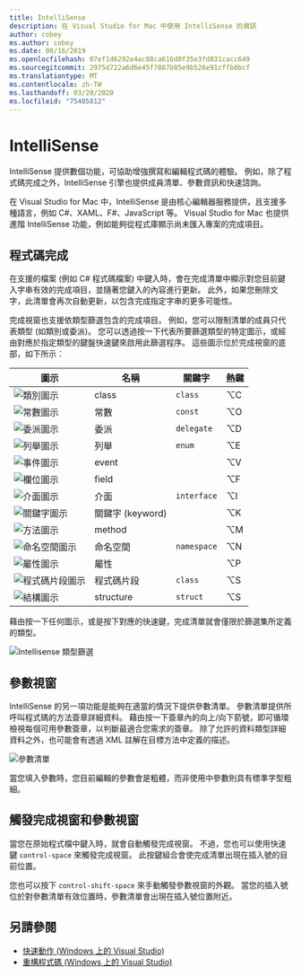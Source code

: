 ```yaml
---
title: IntelliSense
description: 在 Visual Studio for Mac 中使用 IntelliSense 的資訊
author: cobey
ms.author: cobey
ms.date: 08/16/2019
ms.openlocfilehash: 07ef1d6292e4ac88ca616d0f35e3fd831cacc649
ms.sourcegitcommit: 2975d722a6d6e45f7887b05e9b526e91cffb0bcf
ms.translationtype: MT
ms.contentlocale: zh-TW
ms.lasthandoff: 03/20/2020
ms.locfileid: "75405812"
---
```

# <a name="intellisense"></a>IntelliSense

IntelliSense 提供數個功能，可協助增強撰寫和編輯程式碼的體驗。 例如，除了程式碼完成之外，IntelliSense 引擎也提供成員清單、參數資訊和快速諮詢。

在 Visual Studio for Mac 中，IntelliSense 是由核心編輯器服務提供，且支援多種語言，例如 C#、XAML、F#、JavaScript 等。 Visual Studio for Mac 也提供進階 IntelliSense 功能，例如能夠從程式庫顯示尚未匯入專案的完成項目。

## <a name="code-completion"></a>程式碼完成

在支援的檔案 (例如 C# 程式碼檔案) 中鍵入時，會在完成清單中顯示對您目前鍵入字串有效的完成項目，並隨著您鍵入的內容進行更新。 此外，如果您刪除文字，此清單會再次自動更新，以包含完成指定字串的更多可能性。 

完成視窗也支援依類型篩選包含的完成項目。 例如，您可以限制清單的成員只代表類型 (如類別或委派)。 您可以透過按一下代表所要篩選類型的特定圖示，或經由對應於指定類型的鍵盤快速鍵來啟用此篩選程序。 這些圖示位於完成視窗的底部，如下所示：

| 圖示                         | 名稱          | 關鍵字    | 熱鍵 |
| -----------------------------|---------------| -----------|--------|
| ![類別圖示](media/classes-icon.png)  | class         | `class`    |  ⌥C
| ![常數圖示](media/constant-icon.png) | 常數      | `const`    |  ⌥O
| ![委派圖示](media/delegate-icon.png) | 委派      | `delegate` |  ⌥D
| ![列舉圖示](media/enums-icon.png)    | 列舉          | `enum`     |  ⌥E
| ![事件圖示](media/event-icon.png)    | event         |            |  ⌥V
| ![欄位圖示](media/fields-icon.png)   | field         |            |  ⌥F
| ![介面圖示](media/interface-icon.png)| 介面     | `interface`|  ⌥I
| ![關鍵字圖示](media/keyword-icon.png)  | 關鍵字 (keyword)       |            |  ⌥K
| ![方法圖示](media/method-icon.png)   | method        |            |  ⌥M
| ![命名空間圖示](media/namespace-icon.png)| 命名空間     | `namespace`|  ⌥N
| ![屬性圖示](media/props-icon.png)    | 屬性      |            |  ⌥P
| ![程式碼片段圖示](media/snippet-icon.png)  | 程式碼片段       | `class`    |  ⌥S
| ![結構圖示](media/struct-icon.png)   | structure     | `struct`   |  ⌥S

藉由按一下任何圖示，或是按下對應的快速鍵，完成清單就會僅限於篩選集所定義的類型。  

![Intellisense 類型篩選](media/intellisense-typefiltering.gif)

## <a name="parameter-window"></a>參數視窗

IntelliSense 的另一項功能是能夠在適當的情況下提供參數清單。 參數清單提供所呼叫程式碼的方法簽章詳細資料。 藉由按一下簽章內的向上/向下箭號，即可循環檢視每個可用參數簽章，以判斷最適合您需求的簽章。 除了允許的資料類型詳細資料之外，也可能會有透過 XML 註解在目標方法中定義的描述。

![參數清單](media/intellisense-parameter.png)

當您填入參數時，您目前編輯的參數會是粗體，而非使用中參數則具有標準字型粗細。 


## <a name="triggering-completion-window-and-parameter-window"></a>觸發完成視窗和參數視窗

當您在原始程式檔中鍵入時，就會自動觸發完成視窗。 不過，您也可以使用快速鍵 `control-space` 來觸發完成視窗。 此按鍵組合會使完成清單出現在插入號的目前位置。 

您也可以按下 `control-shift-space` 來手動觸發參數視窗的外觀。 當您的插入號位於對參數清單有效位置時，參數清單會出現在插入號位置附近。

## <a name="see-also"></a>另請參閱

- [快速動作 (Windows 上的 Visual Studio)](/visualstudio/ide/quick-actions)
- [重構程式碼 (Windows 上的 Visual Studio)](/visualstudio/ide/refactoring-in-visual-studio)
